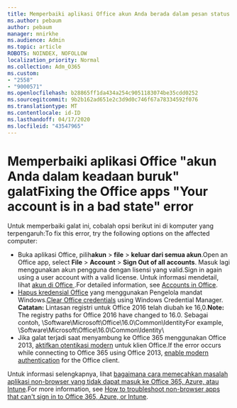 ```yaml
---
title: Memperbaiki aplikasi Office akun Anda berada dalam pesan status buruk
ms.author: pebaum
author: pebaum
manager: mnirkhe
ms.audience: Admin
ms.topic: article
ROBOTS: NOINDEX, NOFOLLOW
localization_priority: Normal
ms.collection: Adm_O365
ms.custom:
- "2558"
- "9000571"
ms.openlocfilehash: b28865ff1da434a254c9051183074be35cdd0252
ms.sourcegitcommit: 9b2b162ad651e2c3d9d0c746f67a78334592f076
ms.translationtype: MT
ms.contentlocale: id-ID
ms.lasthandoff: 04/17/2020
ms.locfileid: "43547965"
---
```

# <a name="fixing-the-office-apps-your-account-is-in-a-bad-state-error"></a><span data-ttu-id="6a9ef-102">Memperbaiki aplikasi Office "akun Anda dalam keadaan buruk" galat</span><span class="sxs-lookup"><span data-stu-id="6a9ef-102">Fixing the Office apps "Your account is in a bad state" error</span></span>

<span data-ttu-id="6a9ef-103">Untuk memperbaiki galat ini, cobalah opsi berikut ini di komputer yang terpengaruh:</span><span class="sxs-lookup"><span data-stu-id="6a9ef-103">To fix this error, try the following options on the affected computer:</span></span>

- <span data-ttu-id="6a9ef-104">Buka aplikasi Office, pilih**akun** >  **file** > **keluar dari semua akun**.</span><span class="sxs-lookup"><span data-stu-id="6a9ef-104">Open an Office app, select **File** > **Account** > **Sign Out of all accounts**.</span></span> <span data-ttu-id="6a9ef-105">Masuk lagi menggunakan akun pengguna dengan lisensi yang valid.</span><span class="sxs-lookup"><span data-stu-id="6a9ef-105">Sign in again using a user account with a valid license.</span></span> <span data-ttu-id="6a9ef-106">Untuk informasi mendetail, lihat [ akun di Office ](https://support.office.com/article/accounts-in-office-628ea040-f265-49de-b986-be09c3ebf8a9).</span><span class="sxs-lookup"><span data-stu-id="6a9ef-106">For detailed information, see [Accounts in Office](https://support.office.com/article/accounts-in-office-628ea040-f265-49de-b986-be09c3ebf8a9).</span></span>
- <span data-ttu-id="6a9ef-107">[Hapus kredensial Office](https://docs.microsoft.com/office/troubleshoot/error-messages/another-account-already-signed-in#step-3-clear-cached-credentials-on-the-computer) yang menggunakan Pengelola mandat Windows.</span><span class="sxs-lookup"><span data-stu-id="6a9ef-107">[Clear Office credentials](https://docs.microsoft.com/office/troubleshoot/error-messages/another-account-already-signed-in#step-3-clear-cached-credentials-on-the-computer) using Windows Credential Manager.</span></span><br>
  <span data-ttu-id="6a9ef-108">**Catatan:** Lintasan registri untuk Office 2016 telah diubah ke 16,0.</span><span class="sxs-lookup"><span data-stu-id="6a9ef-108">**Note:** The registry paths for Office 2016 have changed to 16.0.</span></span> <span data-ttu-id="6a9ef-109">Sebagai contoh, \Software\Microsoft\Office\16.0\Common\Identity</span><span class="sxs-lookup"><span data-stu-id="6a9ef-109">For example, \Software\Microsoft\Office\16.0\Common\Identity</span></span>\
- <span data-ttu-id="6a9ef-110">Jika galat terjadi saat menyambung ke Office 365 menggunakan Office 2013, [aktifkan otentikasi modern](https://docs.microsoft.com/office365/admin/security-and-compliance/enable-modern-authentication) untuk klien Office.</span><span class="sxs-lookup"><span data-stu-id="6a9ef-110">If the error occurs while connecting to Office 365 using Office 2013, [enable modern authentication](https://docs.microsoft.com/office365/admin/security-and-compliance/enable-modern-authentication) for the Office client.</span></span>

<span data-ttu-id="6a9ef-111">Untuk informasi selengkapnya, lihat [bagaimana cara memecahkan masalah aplikasi non-browser yang tidak dapat masuk ke Office 365, Azure, atau Intune](https://support.office.com/article/how-to-troubleshoot-non-browser-apps-that-can-t-sign-in-to-office-365-azure-or-intune-3ba1b268-66f6-462c-b0e5-070f5c2603c1).</span><span class="sxs-lookup"><span data-stu-id="6a9ef-111">For more information, see [How to troubleshoot non-browser apps that can't sign in to Office 365, Azure, or Intune](https://support.office.com/article/how-to-troubleshoot-non-browser-apps-that-can-t-sign-in-to-office-365-azure-or-intune-3ba1b268-66f6-462c-b0e5-070f5c2603c1).</span></span>

